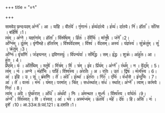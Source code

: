 +++
title = "०१"

+++


  
सामवेद छन्दःपदम्
अ꣡ग्ने꣢꣯ । आ । या꣣हि । वीत꣡ये꣢ । गृ꣣णानः꣢। ह꣣व्य꣡दा꣢त्ये । ह꣣व्य꣢। दा꣣तये। नि꣢। हो꣡ता꣢꣯ । स꣣त्सि । बर्हि꣡षि꣢ ।1।  
त्व꣢म् । अ꣣ग्ने । यज्ञा꣡ना꣢म् । हो꣡ता꣢꣯ । वि꣡श्वे꣢꣯षाम् । हि꣣तः꣢ । दे꣣वे꣡भिः꣢ । मा꣡नु꣢꣯षे । ज꣡ने꣢꣯ ।2।  
अ꣣ग्नि꣢म् । दू꣣त꣢म् । वृ꣣णीमहे। हो꣡ता꣢꣯रम् । वि꣣श्व꣡वे꣢दसम् । वि꣣श्व꣢ । वे꣣दसम्। अस्य꣢ । य꣣ज्ञ꣡स्य꣢ । सु꣣क्र꣡तु꣢म् । सु꣣ । क्र꣡तु꣢꣯म् ।3।  
अ꣣ग्निः꣢। वृ꣣त्रा꣡णि꣢ । ज꣣ङ्घनत् । द्रविणस्युः꣢ । वि꣣पन्य꣡या꣢ । स꣡मि꣢꣯द्धः । सम्। इ꣣द्धः । शुक्रः꣢। आ꣡हु꣢꣯तः। आ । हु꣣तः । 4।  
प्रे꣡ष्ठ꣢꣯म्। वः꣢ । अ꣡ति꣢꣯थिम् । स्तु꣣षे꣢ । मि꣣त्र꣢म् । मि꣣ । त्र꣢म् । इ꣣व। प्रि꣣य꣢म् । अ꣡ग्ने꣢꣯ । र꣡थ꣢꣯म् । न । वे꣡द्य꣢꣯म् । 5।  
त्व꣢म् । नः꣢ । अग्ने । म꣡हो꣢꣯भिः । पा꣣हि꣢। वि꣡श्व꣢꣯स्य । अ꣡रा꣢꣯तेः । अ । रा꣣तेः । उत꣢ । द्वि꣣षः꣢ । म꣡र्त्य꣢꣯स्य । 6।  
आ꣢ । इ꣣हि । उ । सु꣢ । ब्र꣡वा꣢꣯णि । ते꣣ । अ꣡ग्रे꣢꣯ । इ꣣त्था꣢ । इ꣡त꣢꣯राः । गि꣡रः꣢꣯ । ए꣣भिः꣢ । व꣣र्धासे । इ꣡न्दु꣢꣯भिः । 7।  
आ꣢ । ते꣣ । वत्सः꣢ । म꣡नः꣢꣯ । य꣣मत्। परमा꣢त् । चि꣣त् । सध꣡स्था꣢त्। स꣣ध꣢ । स्था꣣त्। अ꣡ग्ने꣢꣯ । त्वाम्। का꣣मये । गिरा꣢ । 8।  
त्वा꣢म् । अ꣣ग्रे । पु꣡ष्क꣢꣯रात् । अ꣡धि꣢꣯ । अ꣡थ꣢꣯र्वा । निः । अ꣣मन्थत । मूर्ध्नः꣢ । वि꣡श्व꣢꣯स्य । वा꣣घ꣡तः꣢ ।9।  
अ꣡ग्ने꣢꣯ । वि꣡व꣢꣯स्वत् । वि । व꣣स्वत् । आ꣢ । भ꣣र । अस्म꣡भ्य꣢म् । ऊ꣣त꣡ये꣢ । म꣣हे꣢ । दे꣣वः꣢ । हि। अ꣡सि꣢꣯ । नः꣢ । दृशे꣢ ।10।
आ.33अ.9.पदं.121। ढ.दशति।1।  
